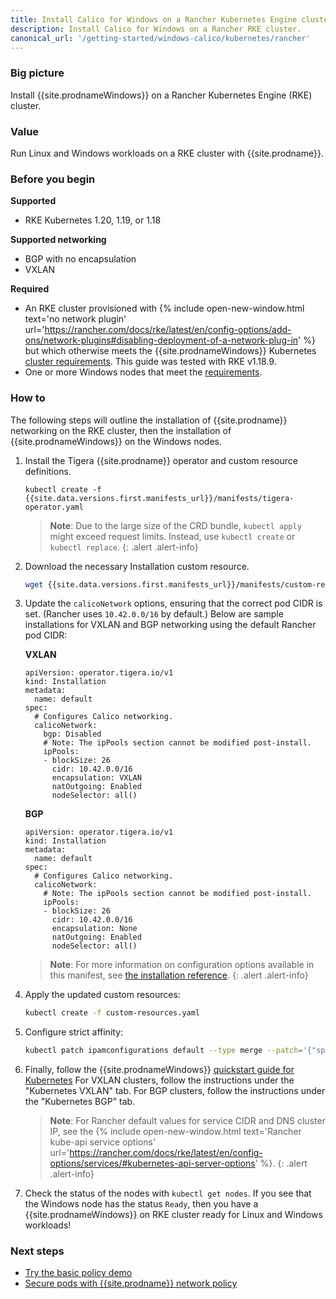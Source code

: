 ```yaml
---
title: Install Calico for Windows on a Rancher Kubernetes Engine cluster
description: Install Calico for Windows on a Rancher RKE cluster.
canonical_url: '/getting-started/windows-calico/kubernetes/rancher'
---
```


### Big picture

Install {{site.prodnameWindows}} on a Rancher Kubernetes Engine (RKE) cluster.

### Value

Run Linux and Windows workloads on a RKE cluster with {{site.prodname}}.

### Before you begin

**Supported**

- RKE Kubernetes 1.20, 1.19, or 1.18

**Supported networking**

- BGP with no encapsulation
- VXLAN

**Required**

- An RKE cluster provisioned with {% include open-new-window.html text='no network plugin' url='https://rancher.com/docs/rke/latest/en/config-options/add-ons/network-plugins#disabling-deployment-of-a-network-plug-in' %}
but which otherwise meets the {{site.prodnameWindows}} Kubernetes [cluster requirements]({{site.baseurl}}/getting-started/windows-calico/kubernetes/requirements). This guide was tested with RKE v1.18.9.
- One or more Windows nodes that meet the [requirements]({{site.baseurl}}/getting-started/windows-calico/kubernetes/requirements).

### How to

The following steps will outline the installation of {{site.prodname}} networking on the RKE cluster, then the installation of {{site.prodnameWindows}} on the Windows nodes.

1. Install the Tigera {{site.prodname}} operator and custom resource definitions.

   ```
   kubectl create -f {{site.data.versions.first.manifests_url}}/manifests/tigera-operator.yaml
   ```
   
   > **Note**: Due to the large size of the CRD bundle, `kubectl apply` might exceed request limits. Instead, use `kubectl create` or `kubectl replace`.
   {: .alert .alert-info}

1. Download the necessary Installation custom resource.

   ```bash
   wget {{site.data.versions.first.manifests_url}}/manifests/custom-resources.yaml
   ```

1. Update the `calicoNetwork` options, ensuring that the correct pod CIDR is set. (Rancher uses `10.42.0.0/16` by default.)
   Below are sample installations for VXLAN and BGP networking using the default Rancher pod CIDR:

   **VXLAN**

   ```
   apiVersion: operator.tigera.io/v1
   kind: Installation
   metadata:
     name: default
   spec:
     # Configures Calico networking.
     calicoNetwork:
       bgp: Disabled
       # Note: The ipPools section cannot be modified post-install.
       ipPools:
       - blockSize: 26
         cidr: 10.42.0.0/16
         encapsulation: VXLAN
         natOutgoing: Enabled
         nodeSelector: all()
   ```

   **BGP**

   ```
   apiVersion: operator.tigera.io/v1
   kind: Installation
   metadata:
     name: default
   spec:
     # Configures Calico networking.
     calicoNetwork:
       # Note: The ipPools section cannot be modified post-install.
       ipPools:
       - blockSize: 26
         cidr: 10.42.0.0/16
         encapsulation: None
         natOutgoing: Enabled
         nodeSelector: all()
   ```

   > **Note**: For more information on configuration options available in this manifest, see [the installation reference]({{site.baseurl}}/reference/installation/api).
   {: .alert .alert-info}

1. Apply the updated custom resources:

   ```bash
   kubectl create -f custom-resources.yaml
   ```

1. Configure strict affinity:
   ```bash
   kubectl patch ipamconfigurations default --type merge --patch='{"spec": {"strictAffinity": true}}'
   ```

1. Finally, follow the {{site.prodnameWindows}} [quickstart guide for Kubernetes]({{site.baseurl}}/getting-started/windows-calico/quickstart#install-calico-for-windows-manually)
   For VXLAN clusters, follow the instructions under the "Kubernetes VXLAN" tab. For BGP clusters, follow the instructions under the "Kubernetes BGP" tab.

   > **Note**: For Rancher default values for service CIDR and DNS cluster IP, see the {% include open-new-window.html text='Rancher kube-api service options' url='https://rancher.com/docs/rke/latest/en/config-options/services/#kubernetes-api-server-options' %}.
   {: .alert .alert-info}

1. Check the status of the nodes with `kubectl get nodes`. If you see that the Windows node has the status `Ready`, then you have a {{site.prodnameWindows}} on RKE cluster ready for Linux and Windows workloads!

### Next steps

- [Try the basic policy demo]({{site.baseurl}}/getting-started/windows-calico/demo)
- [Secure pods with {{site.prodname}} network policy]({{site.baseurl}}/security/calico-network-policy)
